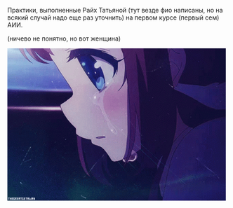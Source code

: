 Практики, выполненные Райх Татьяной (тут везде фио написаны, но на всякий случай надо еще раз уточнить) на первом курсе (первый сем) АИИ.


(ничево не понятно, но вот женщина)


![](https://github.com/Tanta-miau/Practiki_piton/blob/main/анимеее.gif)
